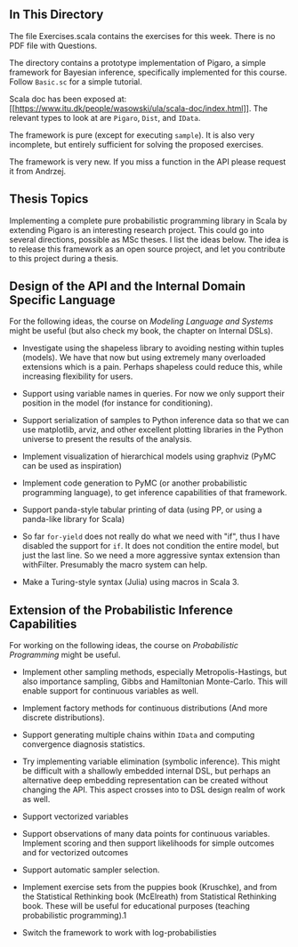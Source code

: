 In This Directory
-----------------

The file Exercises.scala contains the exercises for this week. There
is no PDF file with Questions.

The directory contains a prototype implementation of Pigaro, a simple
framework for Bayesian inference, specifically implemented for this
course.  Follow `Basic.sc` for a simple tutorial.

Scala doc has been exposed at:
[[https://www.itu.dk/people/wasowski/ula/scala-doc/index.html]]. The
relevant types to look at are `Pigaro`, `Dist`, and `IData`.

The framework is pure (except for executing `sample`). It is also very
incomplete, but entirely sufficient for solving the proposed
exercises.

The framework is very new. If you miss a function in the API please
request it from Andrzej.



Thesis Topics
-------------

Implementing a complete pure probabilistic programming library in
Scala by extending Pigaro is an interesting research project. This
could go into several directions, possible as MSc theses.  I list the
ideas below. The idea is to release this framework as an open source
project, and let you contribute to this project during a thesis.

## Design of the API and the Internal Domain Specific Language

For the following ideas, the course on _Modeling Language and Systems_
might be useful (but also check my book, the chapter on Internal
DSLs).

- Investigate using the shapeless library to avoiding nesting within
  tuples (models).  We have that now but using extremely many overloaded
  extensions which is a pain. Perhaps shapeless could reduce this,
  while increasing flexibility for users.

- Support using variable names in queries. For now we only support
  their position in the model (for instance for conditioning).

- Support serialization of samples to Python inference data so that we
  can use matplotlib, arviz, and other excellent plotting libraries in
  the Python universe to present the results of the analysis.

- Implement visualization of hierarchical models using graphviz (PyMC
  can be used as inspiration)

- Implement code generation to PyMC (or another probabilistic
  programming language), to get inference capabilities of that
  framework.

- Support panda-style tabular printing of data (using PP, or using a
  panda-like library for Scala)

- So far `for-yield` does not really do what we need with "if", thus I
  have disabled the support for `if`. It does not condition the entire
  model, but just the last line. So we need a more aggressive syntax
  extension than withFilter. Presumably the macro system can help.

- Make a Turing-style syntax (Julia) using macros in Scala 3.


## Extension of the Probabilistic Inference Capabilities

For working on the following ideas, the course on _Probabilistic
Programming_ might be useful.

- Implement other sampling methods, especially Metropolis-Hastings,
  but also importance sampling, Gibbs and Hamiltonian Monte-Carlo.
  This will enable support for continuous variables as well.

- Implement factory methods for continuous distributions (And more
  discrete distributions).

- Support generating multiple chains within `IData` and computing
  convergence diagnosis statistics.

- Try implementing variable elimination (symbolic inference). This
  might be difficult with a shallowly embedded internal DSL, but perhaps
  an alternative deep embedding representation can be created without
  changing the API. This aspect crosses into to DSL design realm of work
  as well.

- Support vectorized variables

- Support observations of many data points for continuous variables.
  Implement scoring and then support likelihoods for simple outcomes and
  for vectorized outcomes

- Support automatic sampler selection.

- Implement exercise sets from the puppies book (Kruschke), and from
  the Statistical Rethinking book (McElreath) from Statistical
  Rethinking book. These will be useful for educational purposes
  (teaching probabilistic programming).1

- Switch the framework to work with log-probabilisties

